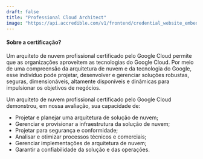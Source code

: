 ```yaml
---
draft: false
title: "Professional Cloud Architect"
image: "https://api.accredible.com/v1/frontend/credential_website_embed_image/badge/93342854"
---
```


#### Sobre a certificação?
Um arquiteto de nuvem profissional certificado pelo Google Cloud permite que as organizações aproveitem as tecnologias do Google Cloud. Por meio de uma compreensão da arquitetura de nuvem e da tecnologia do Google, esse indivíduo pode projetar, desenvolver e gerenciar soluções robustas, seguras, dimensionáveis, altamente disponíveis e dinâmicas para impulsionar os objetivos de negócios.

Um arquiteto de nuvem profissional certificado pelo Google Cloud demonstrou, em nossa avaliação, sua capacidade de:

- Projetar e planejar uma arquitetura de solução de nuvem;
- Gerenciar e provisionar a infraestrutura da solução de nuvem;
- Projetar para segurança e conformidade;
- Analisar e otimizar processos técnicos e comerciais;
- Gerenciar implementações de arquitetura de nuvem;
- Garantir a confiabilidade da solução e das operações.
